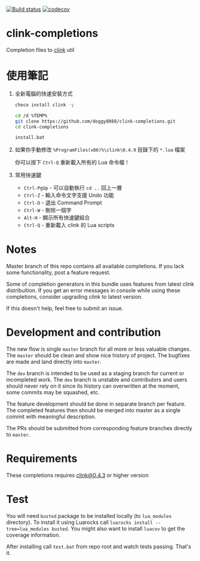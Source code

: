 
[![Build status](https://ci.appveyor.com/api/projects/status/h401gvqery4wwa6p/branch/master?svg=true)](https://ci.appveyor.com/project/vladimir-kotikov/clink-completions/branch/master)
[![codecov](https://codecov.io/gh/vladimir-kotikov/clink-completions/branch/master/graph/badge.svg)](https://codecov.io/gh/vladimir-kotikov/clink-completions)

clink-completions
=================

Completion files to [clink](https://github.com/mridgers/clink) util

使用筆記
========

1. 全新電腦的快速安裝方式

    ```sh
    choco install clink -y

    cd /d %TEMP%
    git clone https://github.com/doggy8088/clink-completions.git
    cd clink-completions

    install.bat
    ```

2. 如果你手動修改 `%ProgramFiles(x86)%\clink\0.4.9` 目錄下的 `*.lua` 檔案

    你可以按下 `Ctrl-Q` 重新載入所有的 Lua 命令檔！

3. 常用快速鍵

   - `Ctrl-PgUp` - 可以自動執行 `cd ..` 回上一層
   - `Ctrl-Z` - 輸入命令文字支援 Undo 功能
   - `Ctrl-D` - 退出 Command Prompt
   - `Ctrl-W` - 刪除一個字
   - `Alt-H` - 顯示所有快速鍵組合
   - `Ctrl-Q` - 重新載入 clink 的 Lua scripts

Notes
=====

Master branch of this repo contains all available completions. If you lack some functionality, post a feature request.

Some of completion generators in this bundle uses features from latest clink distribuition. If you get an error messages in console while using these completions, consider upgrading clink to latest version.

If this doesn't help, feel free to submit an issue.

Development and contribution
============================

The new flow is single `master` branch for all more or less valuable changes. The `master` should be clean and show nice history of project. The bugfixes are made and land directly into `master`.

The `dev` branch is intended to be used as a staging branch for current or incompleted work. The `dev` branch is unstable and contributors and users should never rely on it since its history can overwritten at the moment, some commits may be squashed, etc.

The feature development should be done in separate branch per feature. The completed features then should be merged into master as a single commit with meaningful description.

The PRs should be submitted from corresponding feature branches directly to `master`.

Requirements
============

These completions requires clink@0.4.3 or higher version

# Test

You will need `busted` package to be installed locally (to `lua_modules` directory). To install it
using Luarocks call `luarocks install --tree=lua_modules busted`. You might also want to install
`luacov` to get the coverage information.

After installing call `test.bat` from repo root and watch tests passing. That's it.
